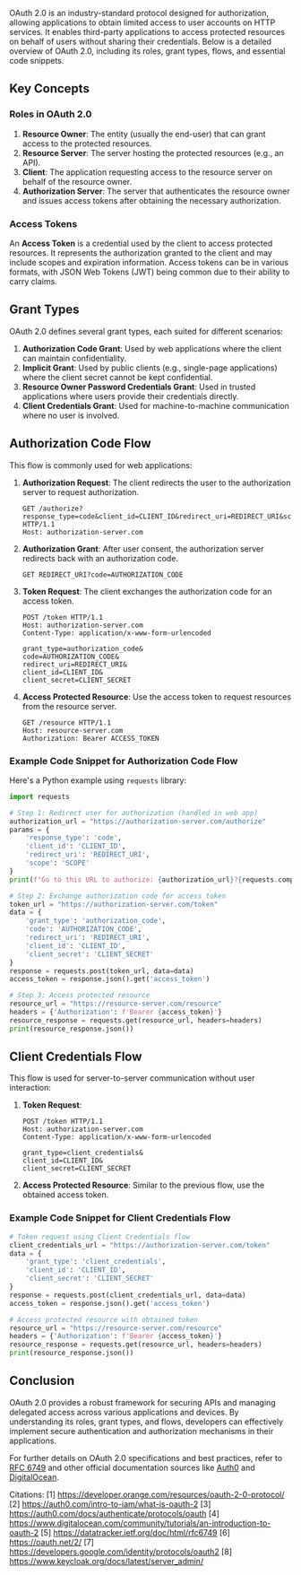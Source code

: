 OAuth 2.0 is an industry-standard protocol designed for authorization, allowing applications to obtain limited access to user accounts on HTTP services. It enables third-party applications to access protected resources on behalf of users without sharing their credentials. Below is a detailed overview of OAuth 2.0, including its roles, grant types, flows, and essential code snippets.

## Key Concepts

### Roles in OAuth 2.0

1. **Resource Owner**: The entity (usually the end-user) that can grant access to the protected resources.
2. **Resource Server**: The server hosting the protected resources (e.g., an API).
3. **Client**: The application requesting access to the resource server on behalf of the resource owner.
4. **Authorization Server**: The server that authenticates the resource owner and issues access tokens after obtaining the necessary authorization.

### Access Tokens

An **Access Token** is a credential used by the client to access protected resources. It represents the authorization granted to the client and may include scopes and expiration information. Access tokens can be in various formats, with JSON Web Tokens (JWT) being common due to their ability to carry claims.

## Grant Types

OAuth 2.0 defines several grant types, each suited for different scenarios:

1. **Authorization Code Grant**: Used by web applications where the client can maintain confidentiality.
2. **Implicit Grant**: Used by public clients (e.g., single-page applications) where the client secret cannot be kept confidential.
3. **Resource Owner Password Credentials Grant**: Used in trusted applications where users provide their credentials directly.
4. **Client Credentials Grant**: Used for machine-to-machine communication where no user is involved.

## Authorization Code Flow

This flow is commonly used for web applications:

1. **Authorization Request**: The client redirects the user to the authorization server to request authorization.

   ```http
   GET /authorize?response_type=code&client_id=CLIENT_ID&redirect_uri=REDIRECT_URI&scope=SCOPE HTTP/1.1
   Host: authorization-server.com
   ```

2. **Authorization Grant**: After user consent, the authorization server redirects back with an authorization code.

   ```http
   GET REDIRECT_URI?code=AUTHORIZATION_CODE
   ```

3. **Token Request**: The client exchanges the authorization code for an access token.

   ```http
   POST /token HTTP/1.1
   Host: authorization-server.com
   Content-Type: application/x-www-form-urlencoded

   grant_type=authorization_code&
   code=AUTHORIZATION_CODE&
   redirect_uri=REDIRECT_URI&
   client_id=CLIENT_ID&
   client_secret=CLIENT_SECRET
   ```

4. **Access Protected Resource**: Use the access token to request resources from the resource server.
   ```http
   GET /resource HTTP/1.1
   Host: resource-server.com
   Authorization: Bearer ACCESS_TOKEN
   ```

### Example Code Snippet for Authorization Code Flow

Here's a Python example using `requests` library:

```python
import requests

# Step 1: Redirect user for authorization (handled in web app)
authorization_url = "https://authorization-server.com/authorize"
params = {
    'response_type': 'code',
    'client_id': 'CLIENT_ID',
    'redirect_uri': 'REDIRECT_URI',
    'scope': 'SCOPE'
}
print(f"Go to this URL to authorize: {authorization_url}?{requests.compat.urlencode(params)}")

# Step 2: Exchange authorization code for access token
token_url = "https://authorization-server.com/token"
data = {
    'grant_type': 'authorization_code',
    'code': 'AUTHORIZATION_CODE',
    'redirect_uri': 'REDIRECT_URI',
    'client_id': 'CLIENT_ID',
    'client_secret': 'CLIENT_SECRET'
}
response = requests.post(token_url, data=data)
access_token = response.json().get('access_token')

# Step 3: Access protected resource
resource_url = "https://resource-server.com/resource"
headers = {'Authorization': f'Bearer {access_token}'}
resource_response = requests.get(resource_url, headers=headers)
print(resource_response.json())
```

## Client Credentials Flow

This flow is used for server-to-server communication without user interaction:

1. **Token Request**:

   ```http
   POST /token HTTP/1.1
   Host: authorization-server.com
   Content-Type: application/x-www-form-urlencoded

   grant_type=client_credentials&
   client_id=CLIENT_ID&
   client_secret=CLIENT_SECRET
   ```

2. **Access Protected Resource**:
   Similar to the previous flow, use the obtained access token.

### Example Code Snippet for Client Credentials Flow

```python
# Token request using Client Credentials flow
client_credentials_url = "https://authorization-server.com/token"
data = {
    'grant_type': 'client_credentials',
    'client_id': 'CLIENT_ID',
    'client_secret': 'CLIENT_SECRET'
}
response = requests.post(client_credentials_url, data=data)
access_token = response.json().get('access_token')

# Access protected resource with obtained token
resource_url = "https://resource-server.com/resource"
headers = {'Authorization': f'Bearer {access_token}'}
resource_response = requests.get(resource_url, headers=headers)
print(resource_response.json())
```

## Conclusion

OAuth 2.0 provides a robust framework for securing APIs and managing delegated access across various applications and devices. By understanding its roles, grant types, and flows, developers can effectively implement secure authentication and authorization mechanisms in their applications.

For further details on OAuth 2.0 specifications and best practices, refer to [RFC 6749](https://datatracker.ietf.org/doc/html/rfc6749) and other official documentation sources like [Auth0](https://auth0.com/docs/authenticate/protocols/oauth) and [DigitalOcean](https://www.digitalocean.com/community/tutorials/an-introduction-to-oauth-2).

Citations:
[1] https://developer.orange.com/resources/oauth-2-0-protocol/
[2] https://auth0.com/intro-to-iam/what-is-oauth-2
[3] https://auth0.com/docs/authenticate/protocols/oauth
[4] https://www.digitalocean.com/community/tutorials/an-introduction-to-oauth-2
[5] https://datatracker.ietf.org/doc/html/rfc6749
[6] https://oauth.net/2/
[7] https://developers.google.com/identity/protocols/oauth2
[8] https://www.keycloak.org/docs/latest/server_admin/
